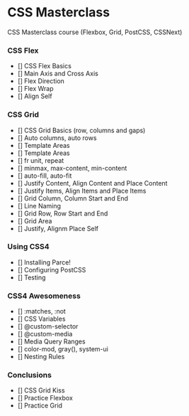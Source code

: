 # CSS Masterclass
CSS Masterclass course (Flexbox, Grid, PostCSS, CSSNext)

### CSS Flex
- [] CSS Flex Basics
- [] Main Axis and Cross Axis
- [] Flex Direction
- [] Flex Wrap
- [] Align Self

### CSS Grid
- [] CSS Grid Basics (row, columns and gaps)
- [] Auto columns, auto rows
- [] Template Areas
- [] Template Areas
- [] fr unit, repeat
- [] minmax, max-content, min-content
- [] auto-fill, auto-fit
- [] Justify Content, Align Content and Place Content
- [] Justify Items, Align Items and Place Items
- [] Grid Column, Column Start and End
- [] Line Naming
- [] Grid Row, Row Start and End
- [] Grid Area
- [] Justify, Alignm Place Self

### Using CSS4
- [] Installing Parce!
- [] Configuring PostCSS
- [] Testing

### CSS4 Awesomeness
- [] :matches, :not
- [] CSS Variables
- [] @custom-selector
- [] @custom-media
- [] Media Query Ranges
- [] color-mod, gray(), system-ui
- [] Nesting Rules

### Conclusions
- [] CSS Grid Kiss
- [] Practice Flexbox
- [] Practice Grid
